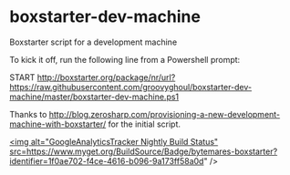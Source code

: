 # boxstarter-dev-machine
Boxstarter script for a development machine

To kick it off, run the following line from a Powershell prompt:

START http://boxstarter.org/package/nr/url?https://raw.githubusercontent.com/groovyghoul/boxstarter-dev-machine/master/boxstarter-dev-machine.ps1

Thanks to http://blog.zerosharp.com/provisioning-a-new-development-machine-with-boxstarter/ for the initial script.

<a href="https://www.myget.org/gallery/googleanalyticstracker"><img alt="GoogleAnalyticsTracker Nightly Build Status" src=https://www.myget.org/BuildSource/Badge/bytemares-boxstarter?identifier=1f0ae702-f4ce-4616-b096-9a173ff58a0d" /></a>

